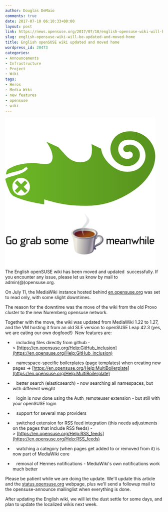 ```yaml
---
author: Douglas DeMaio
comments: true
date: 2017-07-10 06:10:33+00:00
layout: post
link: https://news.opensuse.org/2017/07/10/english-opensuse-wiki-will-be-updated-and-moved-home/
slug: english-opensuse-wiki-will-be-updated-and-moved-home
title: English openSUSE wiki updated and moved home
wordpress_id: 20473
categories:
- Announcements
- Infrastructure
- Project
- Wiki
tags:
- Heros
- Media Wiki
- new features
- opensuse
- wiki
---
```


![](/wp-content/uploads/2015/06/Failgeeko.png)The English openSUSE wiki has been moved and updated  successfully. If you encounter any issue, please let us know by mail to admin(@)opensuse.org.

On July 11, the MediaWiki instance hosted behind [en.opensuse.org](https://en.opensuse.org/) was set to read only, with some slight downtimes.

The reason for the downtime was the move of the wiki from the old Provo cluster to the new Nuremberg opensuse network.

Together with the move, the wiki was updated from MediaWiki 1.22 to 1.27, and the VM hosting it from an old SLE version to openSUSE Leap 42.3 (yes, we are eating our own dogfood!)
‎
New features are:

-    including files directly from github -> [https://en.opensuse.org/Help:GitHub_inclusion](https://en.opensuse.org/Help:GitHub_inclusion)

-    namespace-specific boilerplates (page templates) when creating new pages -> [https://en.opensuse.org/Help:MultiBoilerplate](https://en.opensuse.org/Help:MultiBoilerplate)

-    better search (elasticsearch) - now searching all namespaces, but with different weight

-    login is now done using the Auth_remoteuser extension - but still with your openSUSE login

-    support for several map providers

-    switched extension for RSS feed integration (this needs adjustments on the pages that include RSS feeds) -> [https://en.opensuse.org/Help:RSS_feeds](https://en.opensuse.org/Help:RSS_feeds)

-    watching a category (when pages get added to or removed from it) is now part of MediaWiki core

-    removal of Hermes notifications - MediaWiki's own notifications work much better

Please be patient while we are doing the update. We'll update this article and the [status.opensuse.org](https://status.opensuse.org/) webpage, plus we'll send a followup mail to the opensuse-announce mailinglist when everything is done.

After updating the English wiki, we will let the dust settle for some days, and plan to update the localized wikis next week.
